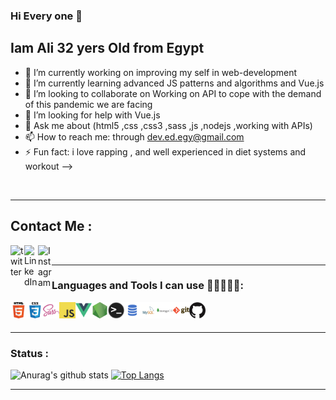 ### Hi Every one 👋
## Iam Ali 32 yers Old from Egypt 

- 🔭 I’m currently working on improving my self in web-development 
- 🌱 I’m currently learning  advanced JS patterns and algorithms  and Vue.js 
- 👯 I’m looking to collaborate on Working on API to cope with the demand of this pandemic we are facing
- 🤔 I’m looking for help with  Vue.js
- 💬 Ask me about   (html5 ,css ,css3 ,sass ,js ,nodejs ,working with APIs) 
- 📫 How to reach me: through dev.ed.egy@gmail.com
- ⚡ Fun fact: i love rapping  , and well experienced in diet systems and workout 
-->

<br />

---
## Contact Me :
[<img align="left" alt="twitter" width="22px" src="https://cdn.jsdelivr.net/npm/simple-icons@v3/icons/twitter.svg" />][twitter]
[<img align="left" alt="LinkedIn" width="22px" src="https://cdn.jsdelivr.net/npm/simple-icons@v3/icons/linkedin.svg" />][linkedin]
[<img align="left" alt="Instagram" width="22px" src="https://cdn.jsdelivr.net/npm/simple-icons@v3/icons/instagram.svg" />][instagram]
<br />

---
### Languages and Tools I can use 💪💪💪💪💪:
<img align="left" alt="HTML5" width="26px" src="https://raw.githubusercontent.com/github/explore/80688e429a7d4ef2fca1e82350fe8e3517d3494d/topics/html/html.png" />
<img align="left" alt="CSS3" width="26px" src="https://raw.githubusercontent.com/github/explore/80688e429a7d4ef2fca1e82350fe8e3517d3494d/topics/css/css.png" />
<img align="left" alt="Sass" width="26px" src="https://raw.githubusercontent.com/github/explore/80688e429a7d4ef2fca1e82350fe8e3517d3494d/topics/sass/sass.png" />
<img align="left" alt="JavaScript" width="26px" src="https://raw.githubusercontent.com/github/explore/80688e429a7d4ef2fca1e82350fe8e3517d3494d/topics/javascript/javascript.png" />
<img align="left" alt="vue" width="26px" src="https://raw.githubusercontent.com/github/explore/80688e429a7d4ef2fca1e82350fe8e3517d3494d/topics/vue/vue.png" />
<img align="left" alt="Node.js" width="26px" src="https://raw.githubusercontent.com/github/explore/80688e429a7d4ef2fca1e82350fe8e3517d3494d/topics/nodejs/nodejs.png" />
<img align="left" alt="HTML5" width="26px" src="https://raw.githubusercontent.com/github/explore/80688e429a7d4ef2fca1e82350fe8e3517d3494d/topics/terminal/terminal.png" />
<img align="left" alt="SQL" width="26px" src="https://raw.githubusercontent.com/github/explore/80688e429a7d4ef2fca1e82350fe8e3517d3494d/topics/sql/sql.png" />
<img align="left" alt="MySQL" width="26px" src="https://raw.githubusercontent.com/github/explore/80688e429a7d4ef2fca1e82350fe8e3517d3494d/topics/mysql/mysql.png" />
<img align="left" alt="MongoDB" width="26px" src="https://raw.githubusercontent.com/github/explore/80688e429a7d4ef2fca1e82350fe8e3517d3494d/topics/mongodb/mongodb.png" />
<img align="left" alt="Git" width="26px" src="https://raw.githubusercontent.com/github/explore/80688e429a7d4ef2fca1e82350fe8e3517d3494d/topics/git/git.png" />
<img align="left" alt="GitHub" width="26px" src="https://raw.githubusercontent.com/github/explore/78df643247d429f6cc873026c0622819ad797942/topics/github/github.png" />

<br />
<br />

---
### Status : 
![Anurag's github stats](https://github-readme-stats.vercel.app/api?username=Arigatouz&show_icons=true&theme=tokyonight)
[![Top Langs](https://github-readme-stats.vercel.app/api/top-langs/?username=Arigatouz&hide=html&theme=tokyonight)](https://github.com/Arigatouz/github-readme-stats)

---



[instagram]: https://instagram.com/dev.ed.egy/
[linkedin]: https://www.linkedin.com/in/ali-gamal-ali-419ab11a8/
[twitter]: https://twitter.com/Ali_GamalAli
